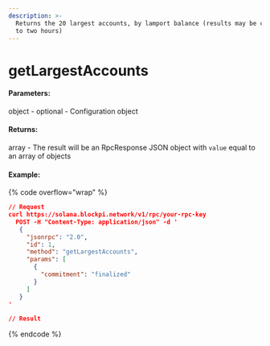 ```yaml
---
description: >-
  Returns the 20 largest accounts, by lamport balance (results may be cached up
  to two hours)
---
```


# getLargestAccounts

#### **Parameters:**

object - optional - Configuration object

#### **Returns:**

array - The result will be an RpcResponse JSON object with `value` equal to an array of objects

#### Example:

{% code overflow="wrap" %}
```json
// Request
curl https://solana.blockpi.network/v1/rpc/your-rpc-key
  POST -H "Content-Type: application/json" -d ' 
   {
     "jsonrpc": "2.0",
     "id": 1,
     "method": "getLargestAccounts",
     "params": [
       {
         "commitment": "finalized"
       }
     ]
   }
'

// Result

```
{% endcode %}
